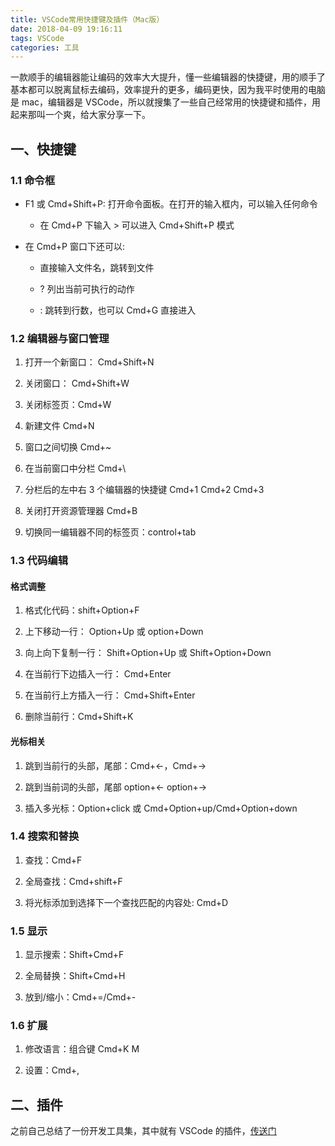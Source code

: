 ```yaml
---
title: VSCode常用快捷键及插件（Mac版）
date: 2018-04-09 19:16:11
tags: VSCode
categories: 工具
---
```


一款顺手的编辑器能让编码的效率大大提升，懂一些编辑器的快捷键，用的顺手了基本都可以脱离鼠标去编码，效率提升的更多，编码更快，因为我平时使用的电脑是 mac，编辑器是 VSCode，所以就搜集了一些自己经常用的快捷键和插件，用起来那叫一个爽，给大家分享一下。

## 一、快捷键

### 1.1 命令框

- F1 或 Cmd+Shift+P: 打开命令面板。在打开的输入框内，可以输入任何命令

  - 在 Cmd+P 下输入 > 可以进入 Cmd+Shift+P 模式

- 在 Cmd+P 窗口下还可以:

  - 直接输入文件名，跳转到文件

  - ? 列出当前可执行的动作

  - : 跳转到行数，也可以 Cmd+G 直接进入

<!-- more -->

### 1.2 编辑器与窗口管理

1. 打开一个新窗口： Cmd+Shift+N

2. 关闭窗口： Cmd+Shift+W

3. 关闭标签页：Cmd+W

4. 新建文件 Cmd+N

5. 窗口之间切换 Cmd+~

6. 在当前窗口中分栏 Cmd+\

7. 分栏后的左中右 3 个编辑器的快捷键 Cmd+1 Cmd+2 Cmd+3

8. 关闭打开资源管理器 Cmd+B

9. 切换同一编辑器不同的标签页：control+tab

### 1.3 代码编辑

#### 格式调整

1. 格式化代码：shift+Option+F

2. 上下移动一行： Option+Up 或 option+Down

3. 向上向下复制一行： Shift+Option+Up 或 Shift+Option+Down

4. 在当前行下边插入一行： Cmd+Enter

5. 在当前行上方插入一行： Cmd+Shift+Enter

6. 删除当前行：Cmd+Shift+K

#### 光标相关

1. 跳到当前行的头部，尾部：Cmd+←，Cmd+→

2. 跳到当前词的头部，尾部 option+← option+→

3. 插入多光标：Option+click 或 Cmd+Option+up/Cmd+Option+down

### 1.4 搜索和替换

1. 查找：Cmd+F

2. 全局查找：Cmd+shift+F

3. 将光标添加到选择下一个查找匹配的内容处: Cmd+D

### 1.5 显示

1. 显示搜索：Shift+Cmd+F

2. 全局替换：Shift+Cmd+H

3. 放到/缩小：Cmd+=/Cmd+-

### 1.6 扩展

1. 修改语言：组合键 Cmd+K M

2. 设置：Cmd+,

## 二、插件

之前自己总结了一份开发工具集，其中就有 VSCode 的插件，[传送门](https://www.shiyanping.top/fe-tool/vscode/)

